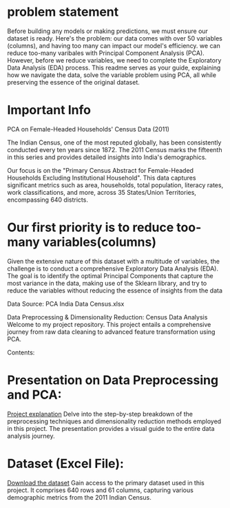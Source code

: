 # problem statement 
Before building any models or making predictions, we must ensure our dataset is ready. Here's the problem: our data comes with over 50 variables (columns), and having too many can impact our model's efficiency. we can reduce too-many varibales with Principal Component Analysis (PCA). However, before we reduce variables, we need to complete the Exploratory Data Analysis (EDA) process. This readme serves as your guide, explaining how we navigate the data, solve the variable problem using PCA, all while preserving the essence of the original dataset.

# Important Info 
PCA on Female-Headed Households' Census Data (2011)

The Indian Census, one of the most reputed globally, has been consistently conducted every ten years since 1872. The 2011 Census marks the fifteenth in this series and provides detailed insights into India's demographics.

Our focus is on the "Primary Census Abstract for Female-Headed Households Excluding Institutional Household". This data captures significant metrics such as area, households, total population, literacy rates, work classifications, and more, across 35 States/Union Territories, encompassing 640 districts.

# Our first priority is to reduce  too-many variables(columns) 
 Given the extensive nature of this dataset with a multitude of variables, the challenge is to conduct a comprehensive Exploratory Data Analysis (EDA). The goal is to identify the optimal Principal Components that capture the most variance in the data, making use of the Sklearn library, and try to reduce the variables without reducing the essence of insights from the data 

Data Source: PCA India Data Census.xlsx


 Data Preprocessing & Dimensionality Reduction: Census Data Analysis
Welcome to my project repository. This project entails a comprehensive journey from raw data cleaning to advanced feature transformation using PCA.

 Contents:
# Presentation on Data Preprocessing and PCA:
[Project explanation](https://docs.google.com/presentation/d/1xPkK6cqlTKI332mO2Xz4SEKJNomCVFBq/edit?usp=sharing&ouid=101082540720314963908&rtpof=true&sd=true)
Delve into the step-by-step breakdown of the preprocessing techniques and dimensionality reduction methods employed in this project. The presentation provides a visual guide to the entire data analysis journey.

# Dataset (Excel File):

[Download the dataset](https://docs.google.com/spreadsheets/d/1R1mRHJz2wbJqCWvw3dsHmSqOIYgBtS3p/edit?usp=sharing&ouid=101082540720314963908&rtpof=true&sd=true)
Gain access to the primary dataset used in this project. It comprises 640 rows and 61 columns, capturing various demographic metrics from the 2011 Indian Census.
